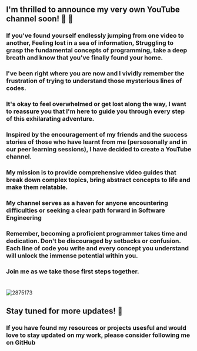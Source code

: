 ## I'm thrilled to announce my very own YouTube channel soon! 🎥 🎉

### If you've found yourself endlessly jumping from one video to another, Feeling lost in a sea of information, Struggling to grasp the fundamental concepts of programming, take a deep breath and know that you've finally found your home.


### I've been right where you are now and I vividly remember the frustration of trying to understand those mysterious lines of codes. 

### It's okay to feel overwhelmed or get lost along the way, I want to reassure you that I'm here to guide you through every step of this exhilarating adventure.

### Inspired by the encouragement of my friends and the success stories of those who have learnt from me (persosonally and in our peer learning sessions), I have decided to create a YouTube channel. 

### My mission is to provide comprehensive video guides that break down complex topics, bring abstract concepts to life and make them relatable.

### My channel serves as a haven for anyone encountering difficulties or seeking a clear path forward in Software Engineering

### Remember, becoming a proficient programmer takes time and dedication. Don't be discouraged by setbacks or confusion. Each line of code you write and every concept you understand will unlock the immense potential within you.

### Join me as we take those first steps together.
#
![2875173](https://github.com/besthor/My_YouTube_Channel/assets/111004790/f80ccee7-41e4-42d9-9012-4012c30a70e5)

## Stay tuned for more updates! 🚀

### If you have found my resources or projects usesful and would love to stay updated on my work, please consider following me on GitHub

